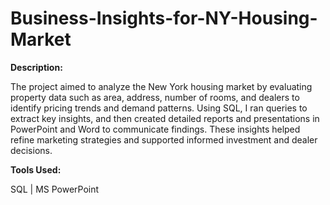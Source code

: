 # Business-Insights-for-NY-Housing-Market

**Description:** 

The project aimed to analyze the New York housing market by evaluating property data such as area, address, number of rooms, and dealers to identify pricing trends and demand patterns. Using SQL, I ran queries to extract key insights, and then created detailed reports and presentations in PowerPoint and Word to communicate findings. These insights helped refine marketing strategies and supported informed investment and dealer decisions.

**Tools Used:** 

SQL | MS PowerPoint

